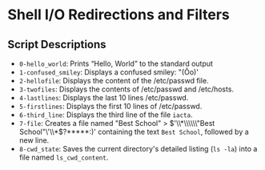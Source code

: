 # Shell I/O Redirections and Filters

## Script Descriptions

- `0-hello_world`: Prints “Hello, World” to the standard output
- `1-confused_smiley`: Displays a confused smiley: "(Ôo)'
- `2-hellofile`: Displays the content of the /etc/passwd file.
- `3-twofiles`: Displays the contents of /etc/passwd and /etc/hosts.
- `4-lastlines`: Displays the last 10 lines /etc/passwd.
- `5-firstlines`: Displays the first 10 lines of /etc/passwd.
- `6-third_line`: Displays the third line of the file `iacta`.
- `7-file`: Creates a file named "Best School" > $'\\*\\\\\\"Best School"\'\\*$?*****:)' containing the text `Best School`, followed by a new line.
- `8-cwd_state`: Saves the current directory's detailed listing (`ls -la`) into a file named `ls_cwd_content`.
